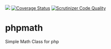 <a href="https://travis-ci.org/fahimilyas/phpmath"> <img src="https://travis-ci.org/fahimilyas/phpmath.svg?branch=master" /></a>
<a href='https://coveralls.io/r/fahimilyas/phpmath?branch=master'><img src='https://coveralls.io/repos/fahimilyas/phpmath/badge.png?branch=master' alt='Coverage Status' /></a>
[![Scrutinizer Code Quality](https://scrutinizer-ci.com/g/fahimilyas/phpmath/badges/quality-score.png?b=master)](https://scrutinizer-ci.com/g/fahimilyas/phpmath/?branch=master)

phpmath
=======

Simple Math Class for php
